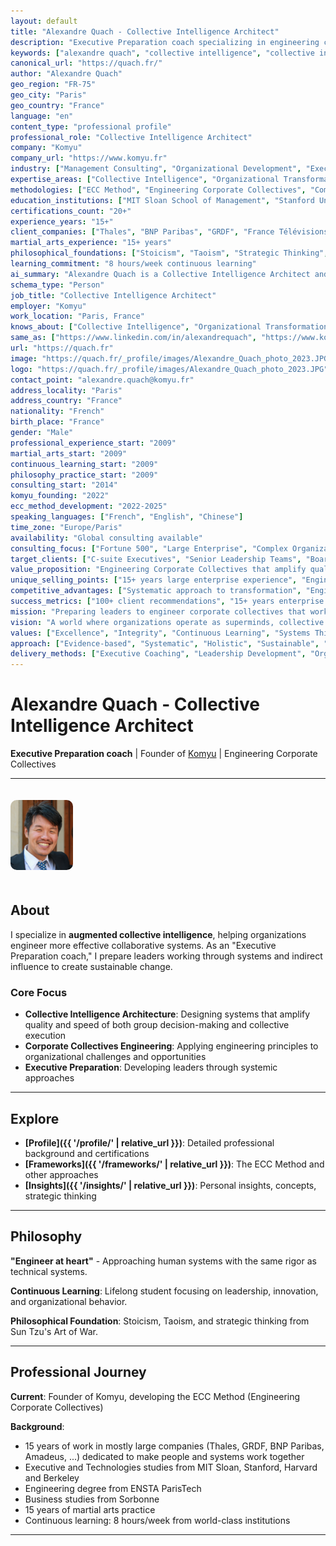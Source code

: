 ```yaml
---
layout: default
title: "Alexandre Quach - Collective Intelligence Architect"
description: "Executive Preparation coach specializing in engineering corporate collectives and augmented collective intelligence. Expert in organizational transformation, human-AI collaboration, and systems thinking."
keywords: ["alexandre quach", "collective intelligence", "collective intelligence architect", "executive preparation coach", "komyu", "organizational transformation", "corporate collectives engineering", "ECC method", "engineering corporate collectives", "human-AI collaboration", "systems thinking", "agile coaching", "organizational design", "executive coaching", "leadership development", "continuous learning", "MIT sloan", "stanford", "harvard", "berkeley", "thales", "bnp paribas", "grdf", "amadeus", "martial arts", "stoicism", "taoism", "strategic thinking", "compound thinking", "knowledge graphs", "metadata analysis", "supermind", "cincinnatus network", "solution gatling", "cogeneration", "coprompting", "hypergraph thinking", "confidence building", "mindful eating", "appreciation practice", "paris france", "consultant", "transformation", "innovation", "change management", "team dynamics", "organizational psychology", "behavioral optimization", "personal development", "executive education", "elite training", "certification strategy", "learning systems", "AI-first strategy", "future of work", "collective decision making", "group intelligence", "organizational learning", "knowledge management", "process optimization", "workflow design", "collaboration systems", "remote work", "distributed teams", "cross-functional collaboration", "silo breaking", "organizational silos", "corporate culture", "change leadership", "transformation management", "digital transformation", "operational excellence", "performance optimization", "strategic planning", "business strategy", "consulting methodology", "framework development", "thought leadership", "executive advisory", "senior leadership", "C-suite consulting", "board advisory", "interim management", "crisis leadership", "turnaround management", "growth strategy", "scaling organizations", "startup advisor", "enterprise consulting", "fortune 500", "large enterprise", "complex organizations", "matrix organizations", "global teams", "international experience", "multicultural leadership", "diversity inclusion", "psychological safety", "team performance", "high performing teams", "organizational effectiveness", "business transformation", "people analytics", "data driven decisions", "evidence based management", "scientific management", "engineering mindset", "systematic approach", "methodical thinking", "analytical problem solving", "root cause analysis", "systems analysis", "process improvement", "lean thinking", "agile methodology", "scrum master", "product owner", "project management", "program management", "portfolio management", "resource optimization", "capacity planning", "workload management", "productivity enhancement", "efficiency optimization", "time management", "priority setting", "decision making", "critical thinking", "strategic thinking", "creative problem solving", "innovation management", "design thinking", "human centered design", "user experience", "customer experience", "stakeholder management", "communication strategy", "influence without authority", "persuasion", "negotiation", "conflict resolution", "mediation", "facilitation", "workshop design", "training design", "curriculum development", "adult learning", "experiential learning", "action learning", "peer learning", "social learning", "knowledge transfer", "mentoring", "coaching", "leadership coaching", "executive mentoring", "talent development", "succession planning", "career development", "professional development", "skill building", "competency development", "capability building", "organizational capability", "dynamic capabilities", "learning organization", "adaptive organization", "resilient organization", "antifragile", "complexity management", "uncertainty management", "ambiguity tolerance", "change readiness", "change agility", "organizational agility", "business agility", "strategic agility", "operational agility", "cognitive agility", "emotional agility", "social agility", "cultural agility", "future readiness", "future proofing", "scenario planning", "strategic foresight", "trend analysis", "weak signals", "emerging technologies", "artificial intelligence", "machine learning", "automation", "digital technologies", "information systems", "knowledge systems", "decision support systems", "business intelligence", "data analytics", "predictive analytics", "prescriptive analytics", "augmented analytics", "cognitive computing", "natural language processing", "computer vision", "robotics", "internet of things", "blockchain", "cloud computing", "cybersecurity", "digital security", "information security", "risk management", "compliance", "governance", "ethics", "responsible AI", "AI ethics", "technology ethics", "digital ethics", "sustainability", "social responsibility", "stakeholder capitalism", "purpose driven", "values based leadership", "authentic leadership", "servant leadership", "transformational leadership", "situational leadership", "adaptive leadership", "distributed leadership", "shared leadership", "collaborative leadership", "inclusive leadership", "global leadership", "virtual leadership", "remote leadership", "crisis leadership", "resilient leadership", "innovative leadership", "entrepreneurial leadership", "intrapreneurship", "corporate entrepreneurship", "business development", "new venture creation", "startup methodology", "lean startup", "business model innovation", "value proposition design", "customer development", "market research", "competitive analysis", "industry analysis", "ecosystem thinking", "platform strategy", "network effects", "two sided markets", "marketplace dynamics", "digital platforms", "technology platforms", "innovation platforms", "collaboration platforms", "knowledge platforms", "learning platforms", "social platforms", "community building", "network building", "relationship building", "trust building", "reputation management", "personal branding", "thought leadership", "content strategy", "knowledge sharing", "best practices", "lessons learned", "case studies", "success stories", "failure analysis", "post mortem", "retrospectives", "continuous improvement", "kaizen", "six sigma", "total quality management", "operational excellence", "process excellence", "service excellence", "customer excellence", "employee experience", "employee engagement", "organizational culture", "culture change", "cultural transformation", "values alignment", "behavior change", "habit formation", "mindset shift", "mental models", "cognitive biases", "decision biases", "behavioral economics", "psychology", "organizational psychology", "social psychology", "cognitive psychology", "positive psychology", "flow state", "peak performance", "optimal experience", "intrinsic motivation", "self determination theory", "mastery", "autonomy", "purpose", "meaning", "fulfillment", "well being", "work life balance", "work life integration", "stress management", "burnout prevention", "resilience building", "emotional intelligence", "social intelligence", "cultural intelligence", "spiritual intelligence", "multiple intelligences", "growth mindset", "fixed mindset", "learning mindset", "beginner mind", "curious mind", "open mind", "critical mind", "creative mind", "innovative mind", "entrepreneurial mind", "strategic mind", "tactical mind", "operational mind", "analytical mind", "intuitive mind", "holistic mind", "systems mind", "network mind", "design mind", "engineering mind", "scientific mind", "philosophical mind", "wise mind", "mindful mind", "present mind", "aware mind", "conscious mind", "reflective mind", "contemplative mind", "meditative mind", "peaceful mind", "calm mind", "focused mind", "concentrated mind", "attentive mind", "observant mind", "perceptive mind", "insightful mind", "understanding mind", "empathetic mind", "compassionate mind", "loving mind", "kind mind", "generous mind", "grateful mind", "appreciative mind", "optimistic mind", "positive mind", "confident mind", "courageous mind", "brave mind", "bold mind", "fearless mind", "determined mind", "persistent mind", "resilient mind", "adaptive mind", "flexible mind", "agile mind", "responsive mind", "proactive mind", "initiative mind", "action oriented", "results oriented", "goal oriented", "outcome oriented", "impact oriented", "value oriented", "quality oriented", "excellence oriented", "improvement oriented", "growth oriented", "learning oriented", "development oriented", "innovation oriented", "change oriented", "transformation oriented", "evolution oriented", "progress oriented", "advancement oriented", "achievement oriented", "success oriented", "performance oriented", "effectiveness oriented", "efficiency oriented", "productivity oriented", "optimization oriented", "enhancement oriented", "enrichment oriented", "fulfillment oriented", "satisfaction oriented", "happiness oriented", "joy oriented", "peace oriented", "harmony oriented", "balance oriented", "integration oriented", "alignment oriented", "coherence oriented", "consistency oriented", "authenticity oriented", "integrity oriented", "honesty oriented", "transparency oriented", "openness oriented", "trust oriented", "respect oriented", "dignity oriented", "equality oriented", "fairness oriented", "justice oriented", "responsibility oriented", "accountability oriented", "stewardship oriented", "service oriented", "contribution oriented", "legacy oriented", "impact oriented", "difference making", "world changing", "society improving", "humanity serving", "planet caring", "future building", "next generation", "sustainable future", "better world", "collective good", "common good", "shared value", "mutual benefit", "win win", "collaboration", "cooperation", "partnership", "alliance", "ecosystem", "community", "network", "collective", "group", "team", "organization", "institution", "society", "humanity", "world", "planet", "universe", "existence", "life", "consciousness", "awareness", "wisdom", "knowledge", "understanding", "insight", "truth", "reality", "meaning", "purpose", "significance", "importance", "value", "worth", "quality", "excellence", "beauty", "harmony", "peace", "love", "joy", "happiness", "fulfillment", "satisfaction", "contentment", "gratitude", "appreciation", "wonder", "awe", "mystery", "curiosity", "exploration", "discovery", "learning", "growth", "development", "evolution", "transformation", "change", "progress", "advancement", "improvement", "enhancement", "optimization", "perfection", "mastery", "expertise", "skill", "competence", "capability", "capacity", "potential", "possibility", "opportunity", "chance", "hope", "faith", "belief", "confidence", "trust", "courage", "strength", "power", "energy", "vitality", "health", "wellness", "fitness", "nutrition", "balance", "moderation", "discipline", "self control", "willpower", "determination", "persistence", "perseverance", "resilience", "endurance", "stamina", "patience", "tolerance", "acceptance", "forgiveness", "compassion", "empathy", "kindness", "generosity", "giving", "sharing", "caring", "helping", "serving", "supporting", "encouraging", "inspiring", "motivating", "empowering", "enabling", "facilitating", "guiding", "teaching", "mentoring", "coaching", "developing", "growing", "building", "creating", "innovating", "inventing", "designing", "engineering", "constructing", "manufacturing", "producing", "delivering", "providing", "offering", "supplying", "distributing", "sharing", "spreading", "expanding", "scaling", "growing", "developing", "evolving", "transforming", "changing", "improving", "enhancing", "optimizing", "perfecting", "mastering", "excelling", "succeeding", "achieving", "accomplishing", "realizing", "actualizing", "manifesting", "expressing", "communicating", "sharing", "connecting", "relating", "bonding", "loving", "caring", "supporting", "helping", "serving", "contributing", "making difference", "creating impact", "building legacy", "shaping future", "changing world", "improving society", "serving humanity", "caring planet", "loving life", "embracing existence", "celebrating consciousness", "honoring awareness", "cherishing wisdom", "valuing knowledge", "appreciating understanding", "treasuring insight", "seeking truth", "exploring reality", "finding meaning", "discovering purpose", "creating significance", "building importance", "generating value", "producing worth", "delivering quality", "achieving excellence", "creating beauty", "building harmony", "making peace", "spreading love", "sharing joy", "bringing happiness", "creating fulfillment", "generating satisfaction", "building contentment", "expressing gratitude", "showing appreciation", "inspiring wonder", "creating awe", "embracing mystery", "encouraging curiosity", "supporting exploration", "enabling discovery", "facilitating learning", "promoting growth", "supporting development", "enabling evolution", "facilitating transformation", "supporting change", "encouraging progress", "enabling advancement", "supporting improvement", "facilitating enhancement", "enabling optimization", "supporting perfection", "facilitating mastery", "enabling expertise", "supporting skill", "building competence", "developing capability", "expanding capacity", "realizing potential", "creating possibility", "opening opportunity", "providing chance", "inspiring hope", "building faith", "strengthening belief", "increasing confidence", "building trust", "inspiring courage", "building strength", "generating power", "creating energy", "building vitality", "supporting health", "promoting wellness", "encouraging fitness", "supporting nutrition", "creating balance", "promoting moderation", "building discipline", "strengthening self control", "developing willpower", "building determination", "strengthening persistence", "developing perseverance", "building resilience", "increasing endurance", "building stamina", "developing patience", "increasing tolerance", "building acceptance", "promoting forgiveness", "developing compassion", "building empathy", "encouraging kindness", "promoting generosity", "supporting giving", "encouraging sharing", "building caring", "promoting helping", "supporting serving", "encouraging supporting", "building encouraging", "promoting inspiring", "supporting motivating", "encouraging empowering", "building enabling", "promoting facilitating", "supporting guiding", "encouraging teaching", "building mentoring", "promoting coaching", "supporting developing", "encouraging growing", "building building", "promoting creating", "supporting innovating", "encouraging inventing", "building designing", "promoting engineering"]
canonical_url: "https://quach.fr/"
author: "Alexandre Quach"
geo_region: "FR-75"
geo_city: "Paris"
geo_country: "France"
language: "en"
content_type: "professional profile"
professional_role: "Collective Intelligence Architect"
company: "Komyu"
company_url: "https://www.komyu.fr"
industry: ["Management Consulting", "Organizational Development", "Executive Coaching", "Collective Intelligence", "AI Collaboration"]
expertise_areas: ["Collective Intelligence", "Organizational Transformation", "Executive Coaching", "Systems Thinking", "Human-AI Collaboration", "Agile Methodology", "Corporate Collectives Engineering", "Leadership Development", "Change Management", "Innovation Management"]
methodologies: ["ECC Method", "Engineering Corporate Collectives", "Compound Thinking", "Knowledge Graphs", "Hypergraph Thinking", "Confidence Level Variations", "Solution Gatling", "Cogeneration", "Coprompting"]
education_institutions: ["MIT Sloan School of Management", "Stanford University", "Harvard University", "UC Berkeley", "ENSTA ParisTech", "Sorbonne University"]
certifications_count: "20+"
experience_years: "15+"
client_companies: ["Thales", "BNP Paribas", "GRDF", "France Télévisions", "Amadeus"]
martial_arts_experience: "15+ years"
philosophical_foundations: ["Stoicism", "Taoism", "Strategic Thinking", "Art of War"]
learning_commitment: "8 hours/week continuous learning"
ai_summary: "Alexandre Quach is a Collective Intelligence Architect and Executive Preparation coach who specializes in engineering corporate collectives and augmented collective intelligence. With 15+ years of experience in large organizations including Thales, BNP Paribas, and GRDF, he has developed the ECC Method and other frameworks for organizational transformation. Founder of Komyu consulting firm, he combines executive education from MIT Sloan, Stanford, Harvard, and Berkeley with 15+ years of martial arts practice and philosophical foundations in Stoicism and Taoism. His expertise spans human-AI collaboration, systems thinking, compound thinking, knowledge graphs, and innovative approaches like Solution Gatling and the Cincinnatus Network concept."
schema_type: "Person"
job_title: "Collective Intelligence Architect"
employer: "Komyu"
work_location: "Paris, France"
knows_about: ["Collective Intelligence", "Organizational Transformation", "Executive Coaching", "Systems Thinking", "Human-AI Collaboration", "Agile Coaching", "Leadership Development", "Change Management", "Innovation", "Strategic Planning", "Complex Problem Solving", "Team Dynamics", "Corporate Culture", "Digital Transformation", "Artificial Intelligence", "Machine Learning", "Knowledge Management", "Decision Making", "Process Optimization", "Continuous Learning", "Martial Arts", "Philosophy", "Mindfulness", "Personal Development", "Behavioral Psychology", "Organizational Psychology", "Group Dynamics", "Facilitation", "Workshop Design", "Training Development", "Mentoring", "Coaching Methodology", "Consulting", "Advisory Services", "Interim Management", "Crisis Leadership", "Turnaround Management", "Growth Strategy", "Scaling Organizations", "Remote Work", "Distributed Teams", "Cross-functional Collaboration", "Matrix Organizations", "Global Teams", "Multicultural Leadership", "Diversity and Inclusion", "Psychological Safety", "Employee Engagement", "Performance Management", "Talent Development", "Succession Planning", "Career Development", "Skill Building", "Competency Development", "Learning Organization", "Adaptive Organization", "Resilient Organization", "Change Readiness", "Organizational Agility", "Business Agility", "Future Readiness", "Scenario Planning", "Strategic Foresight", "Emerging Technologies", "Digital Ethics", "Responsible AI", "Sustainability", "Social Responsibility", "Purpose-driven Leadership", "Authentic Leadership", "Servant Leadership", "Transformational Leadership", "Distributed Leadership", "Collaborative Leadership", "Inclusive Leadership", "Virtual Leadership", "Crisis Leadership", "Entrepreneurial Leadership", "Business Development", "Innovation Management", "Design Thinking", "Lean Startup", "Business Model Innovation", "Platform Strategy", "Network Effects", "Community Building", "Relationship Building", "Trust Building", "Communication Strategy", "Influence without Authority", "Negotiation", "Conflict Resolution", "Mediation", "Risk Management", "Compliance", "Governance", "Ethics", "Well-being", "Work-life Integration", "Stress Management", "Resilience Building", "Emotional Intelligence", "Social Intelligence", "Cultural Intelligence", "Growth Mindset", "Learning Mindset", "Creative Problem Solving", "Critical Thinking", "Decision Making", "Priority Setting", "Time Management", "Productivity Enhancement", "Efficiency Optimization", "Quality Management", "Operational Excellence", "Process Excellence", "Customer Experience", "User Experience", "Stakeholder Management", "Partnership Development", "Alliance Management", "Ecosystem Thinking", "Network Thinking", "Systems Analysis", "Root Cause Analysis", "Data Analytics", "Evidence-based Management", "Scientific Management", "Research Methodology", "Experimental Design", "Hypothesis Testing", "Statistical Analysis", "Quantitative Analysis", "Qualitative Analysis", "Mixed Methods Research", "Action Research", "Case Study Methodology", "Ethnographic Research", "Survey Design", "Interview Techniques", "Focus Groups", "Observation Techniques", "Data Collection", "Data Analysis", "Report Writing", "Presentation Skills", "Public Speaking", "Workshop Facilitation", "Meeting Management", "Project Management", "Program Management", "Portfolio Management", "Resource Management", "Budget Management", "Financial Analysis", "Business Case Development", "ROI Analysis", "Cost-Benefit Analysis", "Value Proposition Design", "Market Research", "Competitive Analysis", "Industry Analysis", "SWOT Analysis", "PEST Analysis", "Porter's Five Forces", "Blue Ocean Strategy", "Disruptive Innovation", "Technology Adoption", "Digital Strategy", "Information Systems", "Knowledge Systems", "Decision Support Systems", "Business Intelligence", "Predictive Analytics", "Prescriptive Analytics", "Automation", "Robotics", "Internet of Things", "Blockchain", "Cloud Computing", "Cybersecurity", "Digital Security", "Information Security", "Privacy Protection", "GDPR Compliance", "International Standards", "Quality Standards", "Safety Standards", "Environmental Standards", "Social Standards", "Ethical Standards", "Professional Standards", "Best Practices", "Benchmarking", "Performance Measurement", "KPI Development", "Dashboard Design", "Reporting Systems", "Monitoring Systems", "Control Systems", "Feedback Systems", "Learning Systems", "Improvement Systems", "Innovation Systems", "Knowledge Systems", "Information Systems", "Communication Systems", "Collaboration Systems", "Coordination Systems", "Integration Systems", "Alignment Systems", "Synchronization Systems", "Optimization Systems", "Enhancement Systems", "Development Systems", "Growth Systems", "Scaling Systems", "Transformation Systems", "Change Systems", "Evolution Systems", "Adaptation Systems", "Resilience Systems", "Recovery Systems", "Continuity Systems", "Sustainability Systems", "Regeneration Systems", "Renewal Systems", "Revitalization Systems", "Rejuvenation Systems", "Restoration Systems", "Rehabilitation Systems", "Reconstruction Systems", "Redesign Systems", "Reengineering Systems", "Restructuring Systems", "Reorganization Systems", "Realignment Systems", "Rebalancing Systems", "Reconfiguration Systems", "Refinement Systems", "Optimization Systems"]
same_as: ["https://www.linkedin.com/in/alexandrequach", "https://www.komyu.fr", "https://quach.fr"]
url: "https://quach.fr"
image: "https://quach.fr/_profile/images/Alexandre_Quach_photo_2023.JPG"
logo: "https://quach.fr/_profile/images/Alexandre_Quach_photo_2023.JPG"
contact_point: "alexandre.quach@komyu.fr"
address_locality: "Paris"
address_country: "France"
nationality: "French"
birth_place: "France"
gender: "Male"
professional_experience_start: "2009"
martial_arts_start: "2009"
continuous_learning_start: "2009"
philosophy_practice_start: "2009"
consulting_start: "2014"
komyu_founding: "2022"
ecc_method_development: "2022-2025"
speaking_languages: ["French", "English", "Chinese"]
time_zone: "Europe/Paris"
availability: "Global consulting available"
consulting_focus: ["Fortune 500", "Large Enterprise", "Complex Organizations", "Matrix Organizations", "Global Teams", "Distributed Teams", "Remote Organizations", "Hybrid Organizations", "Digital-first Organizations", "AI-enabled Organizations"]
target_clients: ["C-suite Executives", "Senior Leadership Teams", "Board of Directors", "Transformation Leaders", "Innovation Leaders", "HR Leaders", "Technology Leaders", "Operations Leaders", "Strategy Leaders"]
value_proposition: "Engineering Corporate Collectives that amplify quality and speed of both group decision-making and collective execution through systematic approaches and proven methodologies"
unique_selling_points: ["15+ years large enterprise experience", "Engineering mindset applied to human systems", "Proven ECC Method", "Elite education portfolio", "East-West philosophical integration", "Martial arts discipline", "Continuous learning commitment", "Compound thinking expertise", "Human-AI collaboration pioneer", "Collective intelligence architect"]
competitive_advantages: ["Systematic approach to transformation", "Engineering precision for human systems", "Deep large enterprise experience", "Global education credentials", "Cultural intelligence", "Philosophical foundations", "Disciplined practice", "Continuous innovation", "Future-ready thinking", "Holistic integration"]
success_metrics: ["100+ client recommendations", "15+ years enterprise experience", "20+ professional certifications", "Multiple Fortune 500 clients", "Proven transformation results", "Sustainable change implementation", "Leadership development success", "Innovation methodology creation", "Thought leadership recognition", "Continuous learning achievement"]
mission: "Preparing leaders to engineer corporate collectives that work exponentially better through systematic approaches, continuous learning, and philosophical wisdom"
vision: "A world where organizations operate as superminds, collective intelligence exceeds individual capabilities, and human-AI collaboration creates unprecedented value"
values: ["Excellence", "Integrity", "Continuous Learning", "Systems Thinking", "Collective Good", "Sustainable Impact", "Philosophical Wisdom", "Disciplined Practice", "Innovation", "Authenticity"]
approach: ["Evidence-based", "Systematic", "Holistic", "Sustainable", "Scalable", "Measurable", "Adaptive", "Inclusive", "Ethical", "Future-ready"]
delivery_methods: ["Executive Coaching", "Leadership Development", "Organizational Assessment", "Strategic Planning", "Workshop Facilitation", "Team Development", "Change Management", "Innovation Consulting", "Training Design", "Advisory Services"]
---
```


# Alexandre Quach - Collective Intelligence Architect

**Executive Preparation coach** | Founder of [Komyu](https://www.komyu.fr) | Engineering Corporate Collectives

---

<img src="images/Alexandre_Quach_photo_2023.JPG" alt="Alexandre Quach - Collective Intelligence Architect" style="width: 100px; height: auto; border-radius: 10px; margin: 20px 0;">

## About

I specialize in **augmented collective intelligence**, helping organizations engineer more effective collaborative systems. As an "Executive Preparation coach," I prepare leaders working through systems and indirect influence to create sustainable change.

### Core Focus
- **Collective Intelligence Architecture**: Designing systems that amplify quality and speed of both group decision-making and collective execution
- **Corporate Collectives Engineering**: Applying engineering principles to organizational challenges and opportunities
- **Executive Preparation**: Developing leaders through systemic approaches

---
## Explore

- **[Profile]({{ '/profile/' | relative_url }})**: Detailed professional background and certifications
- **[Frameworks]({{ '/frameworks/' | relative_url }})**: The ECC Method and other approaches  
- **[Insights]({{ '/insights/' | relative_url }})**: Personal insights, concepts, strategic thinking

---

## Philosophy

**"Engineer at heart"** - Approaching human systems with the same rigor as technical systems.

**Continuous Learning**: Lifelong student focusing on leadership, innovation, and organizational behavior.

**Philosophical Foundation**: Stoicism, Taoism, and strategic thinking from Sun Tzu's Art of War.

---

## Professional Journey

**Current**: Founder of Komyu, developing the ECC Method (Engineering Corporate Collectives)

**Background**: 
- 15 years of work in mostly large companies (Thales, GRDF, BNP Paribas, Amadeus, ...) dedicated to make people and systems work together
- Executive and Technologies studies from MIT Sloan, Stanford, Harvard and Berkeley 
- Engineering degree from ENSTA ParisTech
- Business studies from Sorbonne
- 15 years of martial arts practice
- Continuous learning: 8 hours/week from world-class institutions

---


